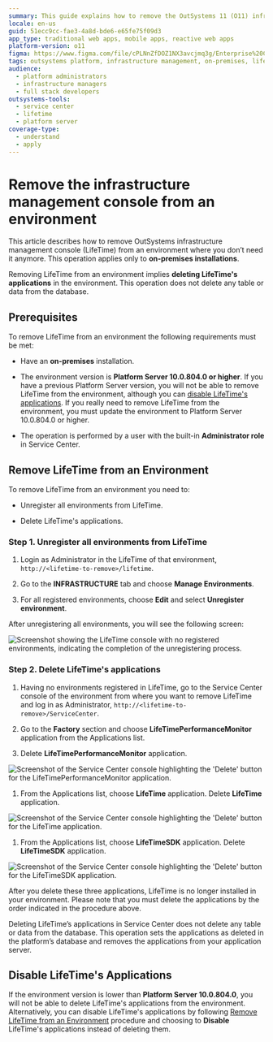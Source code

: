 ```yaml
---
summary: This guide explains how to remove the OutSystems 11 (O11) infrastructure management console, LifeTime, from an on-premises environment.
locale: en-us
guid: 51ecc9cc-fae3-4a8d-bde6-e65fe75f09d3
app_type: traditional web apps, mobile apps, reactive web apps
platform-version: o11
figma: https://www.figma.com/file/cPLNnZfDOZ1NX3avcjmq3g/Enterprise%20Customers?node-id=619:22
tags: outsystems platform, infrastructure management, on-premises, lifetime, environment setup
audience:
  - platform administrators
  - infrastructure managers
  - full stack developers
outsystems-tools:
  - service center
  - lifetime
  - platform server
coverage-type:
  - understand
  - apply
---
```


# Remove the infrastructure management console from an environment

This article describes how to remove OutSystems infrastructure management console (LifeTime) from an environment where you don’t need it anymore. This operation applies only to **on-premises installations**.

Removing LifeTime from an environment implies **deleting LifeTime's applications** in the environment. This operation does not delete any table or data from the database.

## Prerequisites

To remove LifeTime from an environment the following requirements must be met:

* Have an **on-premises** installation.

* The environment version is **Platform Server 10.0.804.0 or higher**. If you have a previous Platform Server version, you will not be able to remove LifeTime from the environment, although you can [disable LifeTime's applications](https://success.outsystems.com/Support/Enterprise_Customers/Maintenance_and_Operations/Remove_the_infrastructure_management_console_from_an_environment#Disable_LifeTime's_Applications). If you really need to remove LifeTime from the environment, you must update the environment to Platform Server 10.0.804.0 or higher.

* The operation is performed by a user with the built-in **Administrator role** in Service Center.

## Remove LifeTime from an Environment

To remove LifeTime from an environment you need to:

* Unregister all environments from LifeTime.

* Delete LifeTime's applications.

### Step 1. Unregister all environments from LifeTime

1. Login as Administrator in the LifeTime of that environment, `http://<lifetime-to-remove>/lifetime`.

1. Go to the **INFRASTRUCTURE** tab and choose **Manage Environments**.

1. For all registered environments, choose **Edit** and select **Unregister environment**.

After unregistering all environments, you will see the following screen:

![Screenshot showing the LifeTime console with no registered environments, indicating the completion of the unregistering process.](images/remove-infra-mgmt-console_0.png "Unregistered Environments Screen")

### Step 2. Delete LifeTime's applications

1. Having no environments registered in LifeTime, go to the Service Center console of the environment from where you want to remove LifeTime and log in as Administrator, `http://<lifetime-to-remove>/ServiceCenter`.

1. Go to the **Factory** section and choose **LifeTimePerformanceMonitor** application from the Applications list.

1. Delete **LifeTimePerformanceMonitor** application.

![Screenshot of the Service Center console highlighting the 'Delete' button for the LifeTimePerformanceMonitor application.](images/remove-infra-mgmt-console_1.png "Delete LifeTimePerformanceMonitor Application")

1. From the Applications list, choose **LifeTime** application. Delete **LifeTime** application.

![Screenshot of the Service Center console highlighting the 'Delete' button for the LifeTime application.](images/remove-infra-mgmt-console_2.png "Delete LifeTime Application")

1. From the Applications list, choose **LifeTimeSDK** application. Delete **LifeTimeSDK** application.

![Screenshot of the Service Center console highlighting the 'Delete' button for the LifeTimeSDK application.](images/remove-infra-mgmt-console_3.png "Delete LifeTimeSDK Application")

After you delete these three applications, LifeTime is no longer installed in your environment. Please note that you must delete the applications by the order indicated in the procedure above.

Deleting LifeTime’s applications in Service Center does not delete any table or data from the database. This operation sets the applications as deleted in the platform’s database and removes the applications from your application server.

## Disable LifeTime's Applications

If the environment version is lower than **Platform Server 10.0.804.0**, you will not be able to delete LifeTime's applications from the environment. Alternatively, you can disable LifeTime's applications by following [Remove LifeTime from an Environment](https://success.outsystems.com/Support/Enterprise_Customers/Maintenance_and_Operations/Remove_the_infrastructure_management_console_from_an_environment#Remove_LifeTime_from_an_Environment) procedure and choosing to **Disable** LifeTime's applications instead of deleting them.
